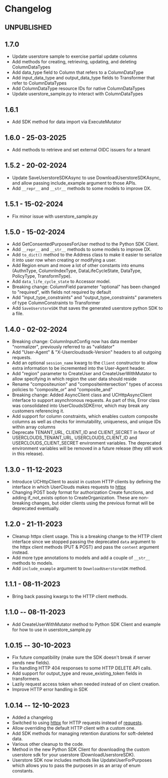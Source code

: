 # Changelog

## UNPUBLISHED

## 1.7.0

- Update userstore sample to exercise partial update columns
- Add methods for creating, retrieving, updating, and deleting ColumnDataTypes
- Add data_type field to Column that refers to a ColumnDataType
- Add input_data_type and output_data_type fields to Transformer that refer to ColumnDataTypes
- Add ColumnDataType resource IDs for native ColumnDataTypes
- Update userstore_sample.py to interact with ColumnDataTypes

## 1.6.1

- Add SDK method for data import via ExecuteMutator

## 1.6.0 - 25-03-2025

- Add methods to retrieve and set external OIDC issuers for a tenant

## 1.5.2 - 20-02-2024

- Update SaveUserstoreSDKAsync to use DownloadUserstoreSDKAsync, and allow passing include_example argument to those APIs.
- Add `__repr__` and `__str__` methods to some models to improve DX.

## 1.5.1 - 15-02-2024

- Fix minor issue with userstore_sample.py

## 1.5.0 - 15-02-2024

- Add GetConsentedPurposesForUser method to the Python SDK Client.
- Add `__repr__` and `__str__` methods to some models to improve DX.
- Add `to_dict()` method to the Address class to make it easier to serialize it into user row when creating or modifying a user.
- Add Region enum and move a lot of other constants into enums (AuthnType, ColumnIndexType, DataLifeCycleState, DataType, PolicyType, TransformType).
- Add `data_life_cycle_state` to Accessor model.
- Breaking change: ColumnField parameter "optional" has been changed to "required", with fields not required by default
- Add "input_type_constraints" and "output_type_constraints" parameters of type ColumnConstraints to Transformer
- Add `SaveUserstoreSDK` that saves the generated userstore python SDK to a file.

## 1.4.0 - 02-02-2024

- Breaking change: ColumnInputConfig now has data member "normalizer", previously referred to as "validator"
- Add "User-Agent" & "X-Usercloudssdk-Version" headers to all outgoing requests.
- Add an optional `session_name` kwarg to the `Client` constructor to allow extra information to be incremented into the User-Agent header.
- Add "region" parameter to CreateUser and CreateUserWithMutator to allow specifying in which region the user data should reside
- Rename "compositeunion" and "compositeintersection" types of access policies to "composite_or" and "composite_and"
- Breaking change: Added AsyncClient class and UCHttpAsyncClient interface to support asynchronous requests. As part of this, Error class was consolidated into UserCloudsSDKError, which may break any customers referencing it.
- Add support for column constraints, which enables custom composite columns as well as checks for immutability, uniqueness, and unique IDs within array columns
- Deprecate TENANT_URL, CLIENT_ID and CLIENT_SECRET in favor of USERCLOUDS_TENANT_URL, USERCLOUDS_CLIENT_ID and USERCLOUDS_CLIENT_SECRET environment variables. The deprecated environment variables will be removed in a future release (they still work in this release).

## 1.3.0 - 11-12-2023

- Introduce UCHttpClient to assist in custom HTTP clients by defining the interface in which UserClouds makes requests to [httpx](https://www.python-httpx.org/)
- Changing POST body format for authorization Create functions, and adding if_not_exists option to CreateOrganization. These are non-breaking changes, but older clients using the previous format will be deprecated eventually.

## 1.2.0 - 21-11-2023

- Cleanup httpx client usage.
  This is a breaking change to the HTTP client interface since we stopped passing the deprecated `data` argument to the httpx client methods (PUT & POST) and pass the `content` argument instead.
- Add more type annotations to models and add a couple of `__str__` methods to models.
- Add `include_example` argument to `DownloadUserstoreSDK` method.

## 1.1.1 - 08-11-2023

- Bring back passing kwargs to the HTTP client methods.

## 1.1.0 -- 08-11-2023

- Add CreateUserWithMutator method to Python SDK Client and example for how to use in userstore_sample.py

## 1.0.15 -- 30-10-2023

- Fix future compatibility (make sure the SDK doesn't break if server sends new fields).
- Fix handling HTTP 404 responses to some HTTP DELETE API calls.
- Add support for output_type and reuse_existing_token fields in transformers.
- Lazily request access token when needed instead of on client creation.
- Improve HTTP error handling in SDK

## 1.0.14 -- 12-10-2023

- Added a changelog
- Switched to using [httpx](https://www.python-httpx.org/) for HTTP requests instead of [requests](https://requests.readthedocs.io/en/master/).
- Allow overriding the default HTTP client with a custom one.
- Add SDK methods for managing retention durations for soft-deleted data.
- Various other cleanup to the code.
- Method in the new Python SDK Client for downloading the custom userstore sdk for your userstore (DownloadUserstoreSDK).
- Userstore SDK now includes methods like UpdateUserForPurposes which allows you to pass the purposes in as an array of enum constants.

